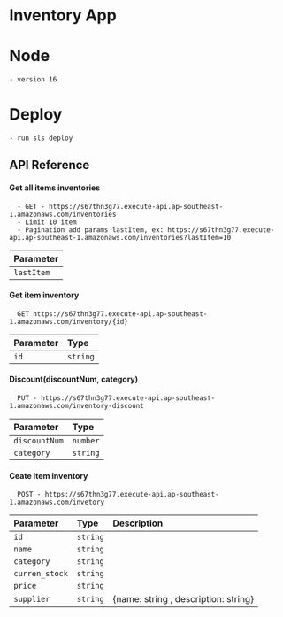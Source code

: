 # Inventory App
# Node 
```
- version 16
```
# Deploy
```
- run sls deploy 
```
## API Reference

#### Get all items inventories

```
  - GET - https://s67thn3g77.execute-api.ap-southeast-1.amazonaws.com/inventories
  - Limit 10 item
  - Pagination add params lastItem, ex: https://s67thn3g77.execute-api.ap-southeast-1.amazonaws.com/inventories?lastItem=10
```

| Parameter  | 
| :--------  | 
| `lastItem` | 

#### Get item inventory

```
  GET https://s67thn3g77.execute-api.ap-southeast-1.amazonaws.com/inventory/{id}
```

| Parameter | Type     | 
| :-------- | :------- | 
| `id`      | `string` |

#### Discount(discountNum, category)

```
  PUT - https://s67thn3g77.execute-api.ap-southeast-1.amazonaws.com/inventory-discount
```

| Parameter | Type     | 
| :-------- | :------- | 
| `discountNum`      | `number` |
| `category`         | `string` |

#### Ceate item inventory

```
  POST - https://s67thn3g77.execute-api.ap-southeast-1.amazonaws.com/invetory
```

| Parameter       | Type     | Description                |
| :-------------  | :------- | :---------                 |
| `id`            | `string` |                            | 
| `name`          | `string` |                            | 
| `category`      | `string` |                            |
| `curren_stock`  | `string` |                            |
| `price`         | `string` |                            |
| `supplier`      | `string` | {name: string , description: string} |


  
